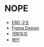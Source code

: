 # NOPE

- [ERD 구조](https://www.erdcloud.com/d/WoRdxzJrXMmRPRsM9)
- [Figma Design](https://www.figma.com/file/CSyn19MDrtKQZVuK16gMuL/NOPE?node-id=16%3A497)
- [개발일지](https://fantastic-feverfew-7a2.notion.site/NOPE-e1132140ab044ce2b3a26e615134bdf3)
- [메인](https://nopedev.netlify.app)
